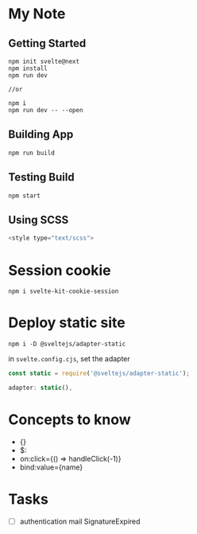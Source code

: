 # My Note

## Getting Started

```npm
npm init svelte@next
npm install
npm run dev

//or

npm i
npm run dev -- --open
```


## Building App

```npm
npm run build
```

## Testing Build

```npm
npm start
```

## Using SCSS
```javascript
<style type="text/scss">
```



# Session cookie
```npm
npm i svelte-kit-cookie-session
```

# Deploy static site


```node
npm i -D @sveltejs/adapter-static
```

in `svelte.config.cjs`, set the adapter

```javascript
const static = require('@sveltejs/adapter-static');

adapter: static(),
```

# Concepts to know

-   {}
-   $:
-   on:click={() => handleClick(-1)}
-   bind:value={name}

# Tasks

- [  ] authentication mail SignatureExpired

